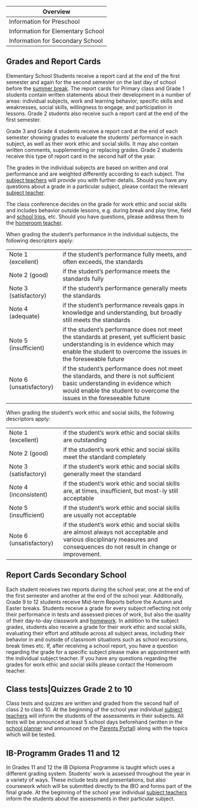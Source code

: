 | Overview |
| --- |
| Information for Preschool | no |
| Information for Elementary School | yes |
| Information for Secondary School | yes |

## Grades and Report Cards 

Elementary School Students receive a report card at the end of the first semester and again for the second semester on the last day of school before the [summer break](/ISB-Eltern-wiki/en/Holidays,_Public_Holidays_and_Bridge_Days "Holidays, Public Holidays and Bridge Days"). The report cards for Primary class and Grade 1 students contain written statements about their development in a number of areas: individual subjects, work and learning behavior, specific skills and weaknesses, social skills, willingness to engage, and participation in lessons. Grade 2 students also receive such a report card at the end of the first semester.

Grade 3 and Grade 4 students receive a report card at the end of each semester showing grades to evaluate the students’ performance in each subject, as well as their work ethic and social skills. It may also contain written comments, supplementing or replacing grades. Grade 2 students receive this type of report card in the second half of the year.

The grades in the individual subjects are based on written and oral performance and are weighted differently according to each subject. The [subject teachers](/ISB-Eltern-wiki/en/Homeroom_Teacher_and_Subject_Teacher "Homeroom Teacher and Subject Teacher") will provide you with further details. Should you have any questions about a grade in a particular subject, please contact the relevant [subject teacher](/ISB-Eltern-wiki/en/Homeroom_Teacher_and_Subject_Teacher "Homeroom Teacher and Subject Teacher").

The class conference decides on the grade for work ethic and social skills and includes behavior outside lessons, e.g. during break and play time, field and [school trips](/ISB-Eltern-wiki/en/School_Trips "School Trips"), etc. Should you have questions, please address them to the [homeroom teacher](/ISB-Eltern-wiki/en/Homeroom_Teacher_and_Subject_Teacher "Homeroom Teacher and Subject Teacher").

When grading the student‘s performance in the individual subjects, the following descriptors apply:

<table><tbody><tr><td>Note 1 (excellent)</td><td>if the student’s performance fully meets, and often exceeds, the standards</td></tr><tr><td>Note 2 (good)</td><td>if the student’s performance meets the standards fully</td></tr><tr><td>Note 3 (satisfactory)</td><td>if the student’s performance generally meets the standards</td></tr><tr><td>Note 4 (adequate)</td><td>if the student’s performance reveals gaps in knowledge and understanding, but broadly still meets the standards</td></tr><tr><td>Note 5 (insufficient)</td><td>if the student’s performance does not meet the standards at present, yet sufficient basic understanding is in evidence which may enable the student to overcome the issues in the foreseeable future</td></tr><tr><td>Note 6 (unsatisfactory)</td><td>if the student’s performance does not meet the standards, and there is not sufficient basic understanding in evidence which would enable the student to overcome the issues in the foreseeable future</td></tr></tbody></table>

When grading the student‘s work ethic and social skills, the following descriptors apply:

<table><tbody><tr><td>Note 1 (excellent)</td><td>if the student’s work ethic and social skills are outstanding</td></tr><tr><td>Note 2 (good)</td><td>if the student’s work ethic and social skills meet the standard completely</td></tr><tr><td>Note 3 (satisfactory)</td><td>if the student’s work ethic and social skills generally meet the standard</td></tr><tr><td>Note 4 (inconsistent)</td><td>if the student’s work ethic and social skills are, at times, insufficient, but most-ly still acceptable</td></tr><tr><td>Note 5 (insufficient)</td><td>if the student’s work ethic and social skills are usually not acceptable</td></tr><tr><td>Note 6 (unsatisfactory)</td><td>if the student’s work ethic and social skills are almost always not acceptable and various disciplinary measures and consequences do not result in change or improvement.</td></tr></tbody></table>

## Report Cards Secondary School 

Each student receives two reports during the school year, one at the end of the first semester and another at the end of the school year. Additionally, Grade 9 to 12 students receive Mid-term Reports before the Autumn and Easter breaks. Students receive a grade for every subject reflecting not only their performance in tests and assessed pieces of work, but also the quality of their day-to-day classwork and [homework](/ISB-Eltern-wiki/en/Homework_and_Planners "Homework and Planners"). In addition to the subject grades, students also receive a grade for their work ethic and social skills, evaluating their effort and attitude across all subject areas, including their behavior in and outside of classroom situations such as school excursions, break times etc. If, after receiving a school report, you have a question regarding the grade for a specific subject please make an appointment with the individual subject teacher. If you have any questions regarding the grades for work ethic and social skills please contact the Homeroom teacher.

## Class tests|Quizzes Grade 2 to 10 

Class tests and quizzes are written and graded from the second half of class 2 to class 10. At the beginning of the school year individual [subject teachers](/ISB-Eltern-wiki/en/Homeroom_Teacher_and_Subject_Teacher "Homeroom Teacher and Subject Teacher") will inform the students of the assessments in their subjects. All tests will be announced at least 5 school days beforehand (written in the [school planner](/ISB-Eltern-wiki/en/Homework_and_Planners "Homework and Planners") and announced on the [Parents Portal](/ISB-Eltern-wiki/en/Parents_Portal "Parents Portal")) along with the topics which will be tested.

## IB-Programm Grades 11 and 12 

In Grades 11 and 12 the IB Diploma Programme is taught which uses a different grading system. Students’ work is assessed throughout the year in a variety of ways. These include tests and presentations, but also coursework which will be submitted directly to the IBO and forms part of the final grade. At the beginning of the school year individual [subject teachers](/ISB-Eltern-wiki/en/Homeroom_Teacher_and_Subject_Teacher "Homeroom Teacher and Subject Teacher") inform the students about the assessments in their particular subject.